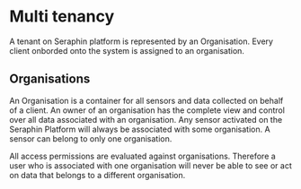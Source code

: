 # Multi tenancy 

A tenant on Seraphin platform is represented by an Organisation. 
Every client onborded onto the system is assigned to an organisation. 


## Organisations

An Organisation is a container for all sensors and data collected on behalf of a client.
An owner of an organisation has the complete view and control over all data associated with an organisation.
Any sensor activated on the Seraphin Platform will always be associated with some organisation. A sensor can belong
to only one organisation. 

All access permissions are evaluated against organisations. 
Therefore a user who is associated with one organisation will never be able to see or 
act on data that belongs to a different organisation.